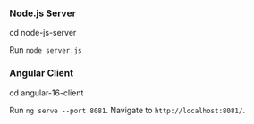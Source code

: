 
### Node.js Server

cd node-js-server

Run `node server.js`

### Angular Client

cd angular-16-client

Run `ng serve --port 8081`. Navigate to `http://localhost:8081/`.